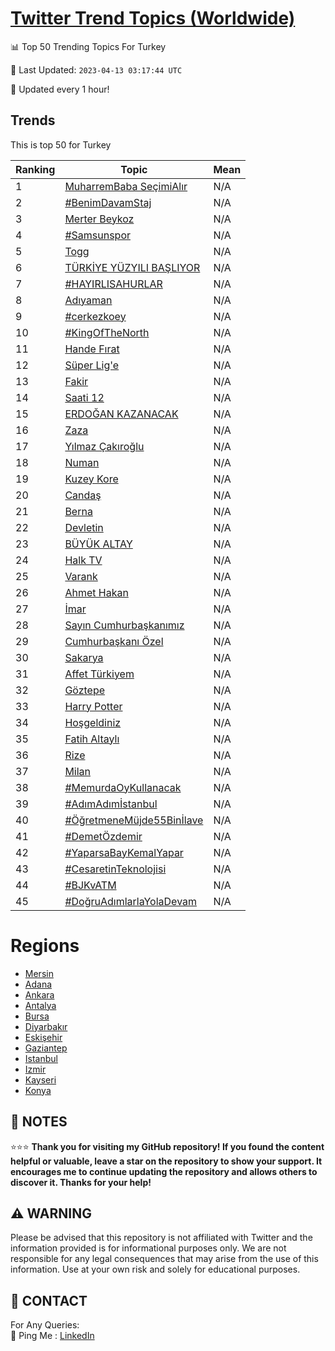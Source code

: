 [Twitter Trend Topics (Worldwide)](https://github.com/ErcinDedeoglu/Twitter-Trend-Topics)
==========


📊 Top 50 Trending Topics For Turkey

📆 Last Updated: `2023-04-13 03:17:44 UTC`

🔧 Updated every 1 hour!


## Trends

This is top 50 for Turkey

| Ranking | Topic | Mean |
| ------- | ------------ | ------------ |
| 1 | [MuharremBaba SeçimiAlır](http://twitter.com/search?q=MuharremBaba+Se%c3%a7imiAl%c4%b1r) | N/A |
| 2 | [#BenimDavamStaj](http://twitter.com/search?q=%23BenimDavamStaj) | N/A |
| 3 | [Merter Beykoz](http://twitter.com/search?q=Merter+Beykoz) | N/A |
| 4 | [#Samsunspor](http://twitter.com/search?q=%23Samsunspor) | N/A |
| 5 | [Togg](http://twitter.com/search?q=Togg) | N/A |
| 6 | [TÜRKİYE YÜZYILI BAŞLIYOR](http://twitter.com/search?q=T%c3%9cRK%c4%b0YE+Y%c3%9cZYILI+BA%c5%9eLIYOR) | N/A |
| 7 | [#HAYIRLISAHURLAR](http://twitter.com/search?q=%23HAYIRLISAHURLAR) | N/A |
| 8 | [Adıyaman](http://twitter.com/search?q=Ad%c4%b1yaman) | N/A |
| 9 | [#cerkezkoey](http://twitter.com/search?q=%23cerkezkoey) | N/A |
| 10 | [#KingOfTheNorth](http://twitter.com/search?q=%23KingOfTheNorth) | N/A |
| 11 | [Hande Fırat](http://twitter.com/search?q=Hande+F%c4%b1rat) | N/A |
| 12 | [Süper Lig'e](http://twitter.com/search?q=S%c3%bcper+Lig%27e) | N/A |
| 13 | [Fakir](http://twitter.com/search?q=Fakir) | N/A |
| 14 | [Saati 12](http://twitter.com/search?q=Saati+12) | N/A |
| 15 | [ERDOĞAN KAZANACAK](http://twitter.com/search?q=ERDO%c4%9eAN+KAZANACAK) | N/A |
| 16 | [Zaza](http://twitter.com/search?q=Zaza) | N/A |
| 17 | [Yılmaz Çakıroğlu](http://twitter.com/search?q=Y%c4%b1lmaz+%c3%87ak%c4%b1ro%c4%9flu) | N/A |
| 18 | [Numan](http://twitter.com/search?q=Numan) | N/A |
| 19 | [Kuzey Kore](http://twitter.com/search?q=Kuzey+Kore) | N/A |
| 20 | [Candaş](http://twitter.com/search?q=Canda%c5%9f) | N/A |
| 21 | [Berna](http://twitter.com/search?q=Berna) | N/A |
| 22 | [Devletin](http://twitter.com/search?q=Devletin) | N/A |
| 23 | [BÜYÜK ALTAY](http://twitter.com/search?q=B%c3%9cY%c3%9cK+ALTAY) | N/A |
| 24 | [Halk TV](http://twitter.com/search?q=Halk+TV) | N/A |
| 25 | [Varank](http://twitter.com/search?q=Varank) | N/A |
| 26 | [Ahmet Hakan](http://twitter.com/search?q=Ahmet+Hakan) | N/A |
| 27 | [İmar](http://twitter.com/search?q=%c4%b0mar) | N/A |
| 28 | [Sayın Cumhurbaşkanımız](http://twitter.com/search?q=Say%c4%b1n+Cumhurba%c5%9fkan%c4%b1m%c4%b1z) | N/A |
| 29 | [Cumhurbaşkanı Özel](http://twitter.com/search?q=Cumhurba%c5%9fkan%c4%b1+%c3%96zel) | N/A |
| 30 | [Sakarya](http://twitter.com/search?q=Sakarya) | N/A |
| 31 | [Affet Türkiyem](http://twitter.com/search?q=Affet+T%c3%bcrkiyem) | N/A |
| 32 | [Göztepe](http://twitter.com/search?q=G%c3%b6ztepe) | N/A |
| 33 | [Harry Potter](http://twitter.com/search?q=Harry+Potter) | N/A |
| 34 | [Hoşgeldiniz](http://twitter.com/search?q=Ho%c5%9fgeldiniz) | N/A |
| 35 | [Fatih Altaylı](http://twitter.com/search?q=Fatih+Altayl%c4%b1) | N/A |
| 36 | [Rize](http://twitter.com/search?q=Rize) | N/A |
| 37 | [Milan](http://twitter.com/search?q=Milan) | N/A |
| 38 | [#MemurdaOyKullanacak](http://twitter.com/search?q=%23MemurdaOyKullanacak) | N/A |
| 39 | [#AdımAdımİstanbul](http://twitter.com/search?q=%23Ad%c4%b1mAd%c4%b1m%c4%b0stanbul) | N/A |
| 40 | [#ÖğretmeneMüjde55Binİlave](http://twitter.com/search?q=%23%c3%96%c4%9fretmeneM%c3%bcjde55Bin%c4%b0lave) | N/A |
| 41 | [#DemetÖzdemir](http://twitter.com/search?q=%23Demet%c3%96zdemir) | N/A |
| 42 | [#YaparsaBayKemalYapar](http://twitter.com/search?q=%23YaparsaBayKemalYapar) | N/A |
| 43 | [#CesaretinTeknolojisi](http://twitter.com/search?q=%23CesaretinTeknolojisi) | N/A |
| 44 | [#BJKvATM](http://twitter.com/search?q=%23BJKvATM) | N/A |
| 45 | [#DoğruAdımlarlaYolaDevam](http://twitter.com/search?q=%23Do%c4%9fruAd%c4%b1mlarlaYolaDevam) | N/A |



# Regions

* [Mersin](</Turkey/Mersin.md>)
* [Adana](</Turkey/Adana.md>)
* [Ankara](</Turkey/Ankara.md>)
* [Antalya](</Turkey/Antalya.md>)
* [Bursa](</Turkey/Bursa.md>)
* [Diyarbakır](</Turkey/Diyarbakır.md>)
* [Eskişehir](</Turkey/Eskişehir.md>)
* [Gaziantep](</Turkey/Gaziantep.md>)
* [Istanbul](</Turkey/Istanbul.md>)
* [Izmir](</Turkey/Izmir.md>)
* [Kayseri](</Turkey/Kayseri.md>)
* [Konya](</Turkey/Konya.md>)



## 📝 NOTES

⭐⭐⭐ **Thank you for visiting my GitHub repository! If you found the content helpful or valuable, leave a star on the repository to show your support. It encourages me to continue updating the repository and allows others to discover it. Thanks for your help!**


## ⚠️ WARNING

Please be advised that this repository is not affiliated with Twitter and the information provided is for informational purposes only. We are not responsible for any legal consequences that may arise from the use of this information. Use at your own risk and solely for educational purposes.


## 📨 CONTACT

 For Any Queries:  
            🏓 Ping Me : [LinkedIn](https://www.linkedin.com/in/ercindedeoglu/)
